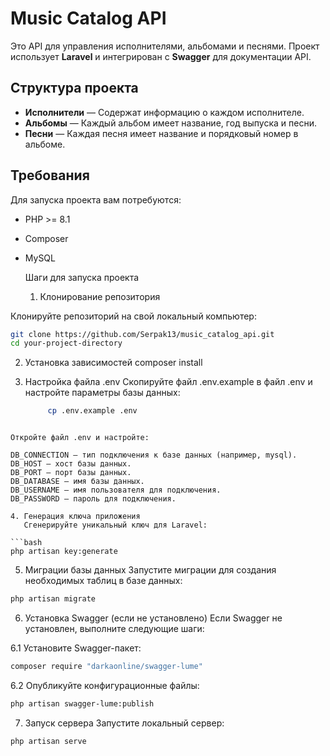 # Music Catalog API

Это API для управления исполнителями, альбомами и песнями. Проект использует **Laravel** и интегрирован с **Swagger**
для документации API.

## Структура проекта

- **Исполнители** — Содержат информацию о каждом исполнителе.
- **Альбомы** — Каждый альбом имеет название, год выпуска и песни.
- **Песни** — Каждая песня имеет название и порядковый номер в альбоме.

## Требования

Для запуска проекта вам потребуются:

- PHP >= 8.1
- Composer
- MySQL


  Шаги для запуска проекта

    1. Клонирование репозитория

Клонируйте репозиторий на свой локальный компьютер:

```bash
git clone https://github.com/Serpak13/music_catalog_api.git
cd your-project-directory
```

2. Установка зависимостей
   composer install

3. Настройка файла .env
   Скопируйте файл .env.example в файл .env и настройте параметры базы данных:

   ```bash  
        cp .env.example .env
```

Откройте файл .env и настройте:

DB_CONNECTION — тип подключения к базе данных (например, mysql).
DB_HOST — хост базы данных.
DB_PORT — порт базы данных.
DB_DATABASE — имя базы данных.
DB_USERNAME — имя пользователя для подключения.
DB_PASSWORD — пароль для подключения.

4. Генерация ключа приложения
   Сгенерируйте уникальный ключ для Laravel:

```bash
php artisan key:generate
```

5. Миграции базы данных
   Запустите миграции для создания необходимых таблиц в базе данных:

```bash
php artisan migrate
```

6. Установка Swagger (если не установлено)
   Если Swagger не установлен, выполните следующие шаги:

6.1 Установите Swagger-пакет:

```bash
composer require "darkaonline/swagger-lume"
```

6.2 Опубликуйте конфигурационные файлы:

```bash
php artisan swagger-lume:publish
```

7. Запуск сервера
   Запустите локальный сервер:

```bash
php artisan serve
```
